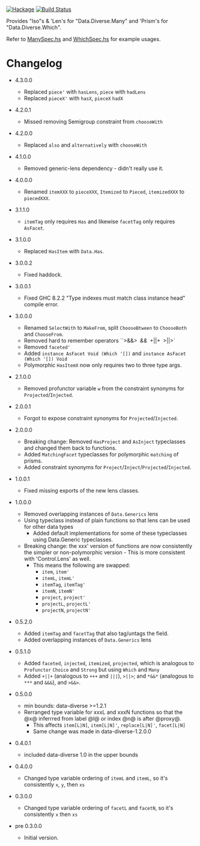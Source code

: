[![Hackage](https://img.shields.io/hackage/v/data-diverse-lens.svg)](https://hackage.haskell.org/package/data-diverse-lens)
[![Build Status](https://secure.travis-ci.org/louispan/data-diverse-lens.png?branch=master)](http://travis-ci.org/louispan/data-diverse-lens)

Provides "Iso"s & 'Len's for "Data.Diverse.Many" and 'Prism's for "Data.Diverse.Which".

Refer to [ManySpec.hs](https://github.com/louispan/data-diverse-lens/blob/master/test/Data/Diverse/Lens/ManySpec.hs) and [WhichSpec.hs](https://github.com/louispan/data-diverse/blob/master/test/Data/Diverse/Lens/WhichSpec.hs) for example usages.

# Changelog

* 4.3.0.0
  - Replaced `piece'` with `hasLens`, `piece` with `hadLens`
  - Replaced `pieceX'` with `hasX`, `pieceX` `hadX`

* 4.2.0.1
  - Missed removing Semigroup constraint from `chooseWith`

* 4.2.0.0
  - Replaced `also` and `alternatively` with `chooseWith`

* 4.1.0.0
  - Removed generic-lens dependency - didn't really use it.

* 4.0.0.0
  - Renamed `itemXXX` to `pieceXXX`, `Itemized` to `Pieced`, `itemizedXXX` to `piecedXXX`.

* 3.1.1.0
  - `itemTag` only requires `Has` and likewise `facetTag` only requires `AsFacet`.

* 3.1.0.0
  - Replaced `HasItem` with `Data.Has`.

* 3.0.0.2
  - Fixed haddock.

* 3.0.0.1
  - Fixed GHC 8.2.2 "Type indexes must match class instance head" compile error.

* 3.0.0.0
  - Renamed `SelectWith` to `MakeFrom`, split `ChooseBtween` to `ChooseBoth` and `ChooseFrom`.
  - Removed hard to remember operators ``>&&>` `*&&*` `+||+` `>||>`
  - Removed `faceted'`
  - Added `instance AsFacet Void (Which '[])` and `instance AsFacet (Which '[]) Void`
  - Polymorphic `HasItemX` now only requires two to three type args.

* 2.1.0.0
  - Removed profunctor variable `w` from the constraint synonyms for `Projected`/`Injected`.

* 2.0.0.1
  - Forgot to expose constraint synonyms for `Projected`/`Injected`.

* 2.0.0.0
  - Breaking change: Removed `HasProject` and `AsInject` typeclasses and changed them back to functions.
  - Added `MatchingFacet` typeclasses for polymorphic `matching` of prisms.
  - Added constraint synonyms for `Project`/`Inject`/`Projected`/`Injected`.

* 1.0.0.1
  - Fixed missing exports of the new lens classes.

* 1.0.0.0
  - Removed overlapping instances of `Data.Generics` lens
  - Using typeclass instead of plain functions so that lens can be used for other data types
    - Added default implementations for some of these typeclasses using Data.Generic typeclasses.
  - Breaking change: the xxx' version of functions are now consistently the simpler or non-polymorphic version    - This is more consistent with 'Control.Lens' as well.
    - This means the following are swapped:
      - `item`, `item'`
      - `itemL`, `itemL'`
      - `itemTag`, `itemTag'`
      - `itemN`, `itemN'`
      - `project`, `project'`
      - `projectL`, `projectL'`
      - `projectN`, `projectN'`

* 0.5.2.0
  - Added `itemTag` and `facetTag` that also tag/untags the field.
  - Added overlapping instances of `Data.Generics` lens

* 0.5.1.0
  - Added `faceted`, `injected`, `itemized`, `projected`, which is analogous to `Profunctor` `Choice` and `Strong` but using `Which` and `Many`
  - Added `+||+` (analogous to `+++` and `|||`), `>||>`; and `*&&*` (analogous to `***` and `&&&`), and `>&&>`.

* 0.5.0.0
  - min bounds: data-diverse >=1.2.1
  - Rerranged type variable for xxxL and xxxN functions so that the
    @x@ inferrred from label @l@ or index @n@ is after @proxy@.
    - This affects `item[L|N]`, `item[L|N]'`, `replace[L|N]'`, `facet[L|N]`
    - Same change was made in data-diverse-1.2.0.0

* 0.4.0.1
  - included data-diverse 1.0 in the upper bounds

* 0.4.0.0
  - Changed type variable ordering of `itemL` and `itemL`, so it's consistently `x`, `y`, then `xs`

* 0.3.0.0
  - Changed type variable ordering of `facetL` and `facetN`, so it's consistently `x` then `xs`

* pre 0.3.0.0
  - Initial version.
